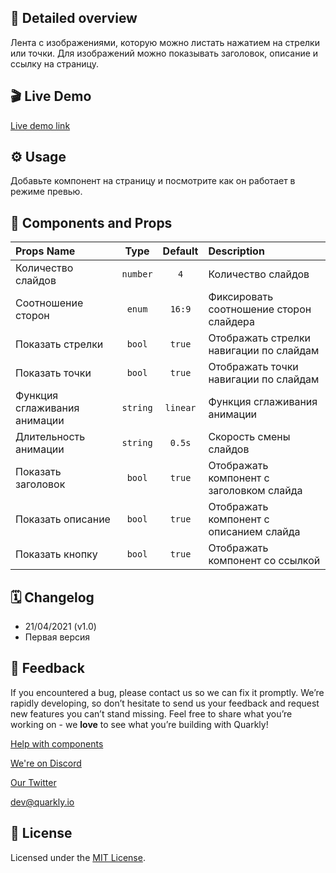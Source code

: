 ## 📖 Detailed overview

Лента с изображениями, которую можно листать нажатием на стрелки или точки.
Для изображений можно показывать заголовок, описание и ссылку на страницу.

## 🎬 Live Demo

[Live demo link](https://quarkly-catalog.netlify.app/carousel/)

## ⚙️ Usage

Добавьте компонент на страницу и посмотрите как он работает в режиме превью.

## 🧩 Components and Props

| Props Name                   |   Type   | Default  | Description                              |
| :--------------------------- | :------: | :------: | :--------------------------------------- |
| Количество слайдов           | `number` |   `4`    | Количество слайдов                       |
| Соотношение сторон           |  `enum`  |  `16:9`  | Фиксировать соотношение сторон слайдера  |
| Показать стрелки             |  `bool`  |  `true`  | Отображать стрелки навигации по слайдам  |
| Показать точки               |  `bool`  |  `true`  | Отображать точки навигации по слайдам    |
| Функция сглаживания анимации | `string` | `linear` | Функция сглаживания анимации             |
| Длительность анимации        | `string` |  `0.5s`  | Скорость смены слайдов                   |
| Показать заголовок           |  `bool`  |  `true`  | Отображать компонент с заголовком слайда |
| Показать описание            |  `bool`  |  `true`  | Отображать компонент с описанием слайда  |
| Показать кнопку              |  `bool`  |  `true`  | Отображать компонент со ссылкой          |

## 🗓 Changelog

 - 21/04/2021 (v1.0)
 - Первая версия

## 📮 Feedback

If you encountered a bug, please contact us so we can fix it promptly. We’re rapidly developing, so don’t hesitate to send us your feedback and request new features you can’t stand missing. Feel free to share what you’re working on - we **love** to see what you’re building with Quarkly!

[Help with components](https://community.quarkly.io/c/requests/11)

[We're on Discord](https://discord.gg/f9KhSMGX)

[Our Twitter](https://twitter.com/quarklyapp)

[dev@quarkly.io](mailto:dev@quarkly.io)

## 📝 License

Licensed under the [MIT License](./LICENSE).
